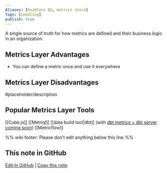 ```yaml
---
Aliases: [headless BI, metrics store]
Tags: [seedling]
publish: true
---
```


A single source of truth for how metrics are defined and their business logic in an organization.

## Metrics Layer Advantages

- You can define a metric once and use it everywhere

## Metrics Layer Disadvantages

#placeholder/description

## Popular Metrics Layer Tools
[[Cube.js]]
[[Metriql]]
[[data build tool|dbt]] (with [dbt metrics + dbt server coming soon](https://www.getdbt.com/blog/licensing-dbt/))
[[Metricflow]]

%% wiki footer: Please don't edit anything below this line %%

## This note in GitHub

<span class="git-footer">[Edit In GitHub](https://github.dev/data-engineering-community/data-engineering-wiki/blob/main/Concepts/Metrics%20Layer.md "git-hub-edit-note") | [Copy this note](https://raw.githubusercontent.com/data-engineering-community/data-engineering-wiki/main/Concepts/Metrics%20Layer.md "git-hub-copy-note") </span>
